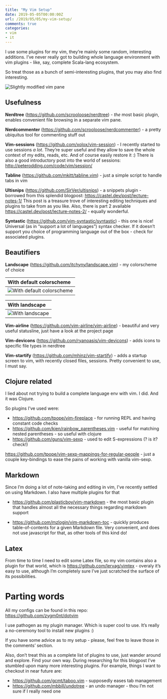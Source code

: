 ```yaml
---
title: "My Vim Setup"
date: 2019-05-05T00:00:00Z
url: /2019/05/05/my-vim-setup/
comments: true
categories: 
- vim
- it
---
```

I use some plugins for my vim, they’re mainly some random, interesting additions. I’ve never really got to building whole language environment with vim plugins - like, say, complete Scala-lang ecosystem.

So treat those as a bunch of semi-interesting plugins, that you may also find interesting.

![Slightly modified vim pane](/post_images/vim_nerdtree.png)

<!-- more -->

Usefulness
-----

__Nerdtree__ (https://github.com/scrooloose/nerdtree) - *the* most basic plugin, enables convenient file browsing in a separate vim pane.

__Nerdcommenter__ (https://github.com/scrooloose/nerdcommenter) - a pretty ubiquitus tool for commenting stuff out

__Vim-sessions__ (https://github.com/xolox/vim-session) - I recently started to use sessions _a lot_. They’re super useful and they allow to save the whole context of my edits, reads, etc. And of course easily restore it :) There is also a good introductory post into the world of sessions: http://peterodding.com/code/vim/session/

__Tabline__ (https://github.com/mkitt/tabline.vim) - just a simple script to handle tabs in vim

__Ultisnips__ (https://github.com/SirVer/ultisnips) - a snippets plugin - borrowed from this splendid blogpost: https://castel.dev/post/lecture-notes-1/ This post is a treasure trove of interesting editing techniques and plugins to take from as you like. Also, there is part 2 available https://castel.dev/post/lecture-notes-2/ - equally wonderful.

__Syntastic__ (https://github.com/vim-syntastic/syntastic) - this one is nice! Universal (as in “support a lot of languages”) syntax checker. If it doesn’t support you choice of programming language out of the box - check for associated plugins.

Beautifiers
-------

__Landscape__ (https://github.com/itchyny/landscape.vim) - my colorscheme of choice

| With default colorscheme |
|:--|
| ![With default colorscheme](/post_images/vim_default_colorscheme.png) |

| With landscape |
|:--|
| ![With landscape](/post_images/vim_landscape_colorscheme.png) |

__Vim-airline__ (https://github.com/vim-airline/vim-airline) - beautiful and very useful statusline, just have a look at the project page

__Vim-devicons__ (https://github.com/ryanoasis/vim-devicons) - adds icons to specific file types in nerdtree

__Vim-startify__ (https://github.com/mhinz/vim-startify) - adds a startup screen to vim, with recently closed files, sessions. Pretty convenient to use, I must say.

Clojure related
-----
I lied about not trying to build a complete language env with vim. I did. And it was Clojure.

So plugins I’ve used were:

* https://github.com/tpope/vim-fireplace - for running REPL and having constant code checks
* https://github.com/kien/rainbow_parentheses.vim - useful for matching nested parentheses - so useful with clojure
*  https://github.com/guns/vim-sexp - used to edit S-expressions (? is it? check!)

https://github.com/tpope/vim-sexp-mappings-for-regular-people - just a couple key-bindings to ease the pains of working with vanilla vim-sexp.

Markdown
-----

Since I’m doing a lot of note-taking and editing in vim, I’ve recently settled on using Markdown. I also have multiple plugins for that

* https://github.com/plasticboy/vim-markdown - the most basic plugin that handles almost all the necessary things regarding markdown support

* https://github.com/mzlogin/vim-markdown-toc - quickly produces table-of-contents for a given Markdown file. Very convenient, and does not use javascript for that, as other tools of this kind do!

Latex
----

From time to time I need to edit some Latex file, so my vim contains also a plugin for that world, which is https://github.com/lervag/vimtex - overaly it’s easy to use, although I’m completely sure I’ve just scratched the surface of its possibilities.


Parting words
=====

All my configs can be found in this repo: https://github.com/zygm0nt/dotvim

I use pathogen as my plugin manager. Which is super cool to use. It’s really a no-ceremony tool to install new plugins :)

If you have some advice as to my setup - please, feel free to leave those in the comments’ section.

Also, don’t treat this as a complete list of plugins to use, just wander around and explore. Find your own way. During researching for this blogpost I’ve stumbled upon many more interesting plugins. For example, things I want to checkout in near future are:

* https://github.com/gcmt/taboo.vim - supposedly eases tab management
* https://github.com/mbbill/undotree - an undo manager - thou I’m not sure if I really need one


